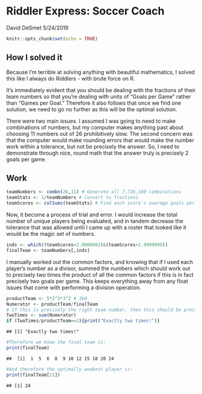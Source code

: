 Riddler Express: Soccer Coach
================
David DeSmet
5/24/2019

``` r
knitr::opts_chunk$set(echo = TRUE)
```

## How I solved it

Because I’m terrible at solving anything with beautiful mathematics, I
solved this like I always do Riddlers - with brute force on R.

It’s immediately evident that you should be dealing with the fractions
of their team numbers so that you’re dealing with units of “Goals per
Game” rather than “Games per Goal.” Therefore it also follows that once
we find one solution, we need to go no further as this will be the
optimal solution.

There were two main issues. I assumed I was going to need to make
combinations of numbers, but my computer makes anything past about
choosing 11 numbers out of 26 prohibitively slow. The second concern was
that the computer would make rounding errors that would make the number
work within a tolerance, but not be precisely the answer. So, I need to
demonstrate through nice, round math that the answer truly is precisely
2 goals per game.

## Work

``` r
teamNumbers <- combn(26,11) # Generate all 7,726,160 combinations
teamStats <- 1/teamNumbers # Convert to fractions
teamScores <- colSums(teamStats) # Find each score's average goals per game
```

Now, it become a process of trial and error. I would increase the total
number of unique players being evaluated, and in tandem decrease the
tolerance that was allowed until I came up with a roster that looked
like it would be the magic set of numbers.

``` r
inds <- which((teamScores<2.0000001)&(teamScores>1.9999999))
finalTeam <- teamNumbers[,inds]
```

I manually worked out the common factors, and knowing that if I used
each player’s number as a divisor, summed the numbers which should work
out to precisely two times the product of all the common factors if this
is in fact precisely two goals per game. This keeps everything away from
any float issues that come with performing a division operation.

``` r
productTeam <- 5*2^3*3^2 # 360
Numerator <- productTeam/finalTeam
# If this is precisely the right team number, then this should be precisely 360*2, and it is.
TwoTimes <- sum(Numerator)
if (TwoTimes/productTeam==2){print("Exactly two times!")}
```

    ## [1] "Exactly two times!"

``` r
#Therefore we know the final team is:
print(finalTeam)
```

    ##  [1]  1  5  6  8  9 10 12 15 18 20 24

``` r
#And therefore the optimally weakest player is:
print(finalTeam[11])
```

    ## [1] 24
